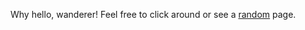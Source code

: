 Why hello, wanderer! Feel free to click around or see a 
[<i class="ion-ios-shuffle"></i> random](/random) page.
